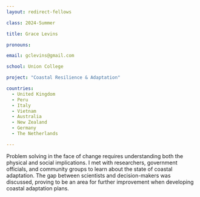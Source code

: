 ```yaml
---
layout: redirect-fellows

class: 2024-Summer

title: Grace Levins

pronouns: 

email: gclevins@gmail.com

school: Union College

project: "Coastal Resilience & Adaptation"

countries:
  - United Kingdom
  - Peru
  - Italy
  - Vietnam
  - Australia
  - New Zealand
  - Germany
  - The Netherlands

---
```


Problem solving in the face of change requires understanding both the physical and social implications. I met with researchers, government officials, and community groups to learn about the state of coastal adaptation. The gap between scientists and decision-makers was discussed, proving to be an area for further improvement when developing coastal adaptation plans.
